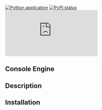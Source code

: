 [![Python application](https://github.com/LightningV1p3r/console-engine/actions/workflows/python-app.yml/badge.svg)](https://github.com/LightningV1p3r/console-engine/actions/workflows/python-app.yml)
[![PyPI status](https://img.shields.io/pypi/status/ansicolortags.svg)](https://pypi.python.org/pypi/ansicolortags/)
[![GitHub license](https://badgen.net/github/license/Naereen/Strapdown.js)](https://github.com/LightningV1p3r/console-engine/blob/main/LICENSE.txt)

Console Engine
---


Description
---



Installation
---


